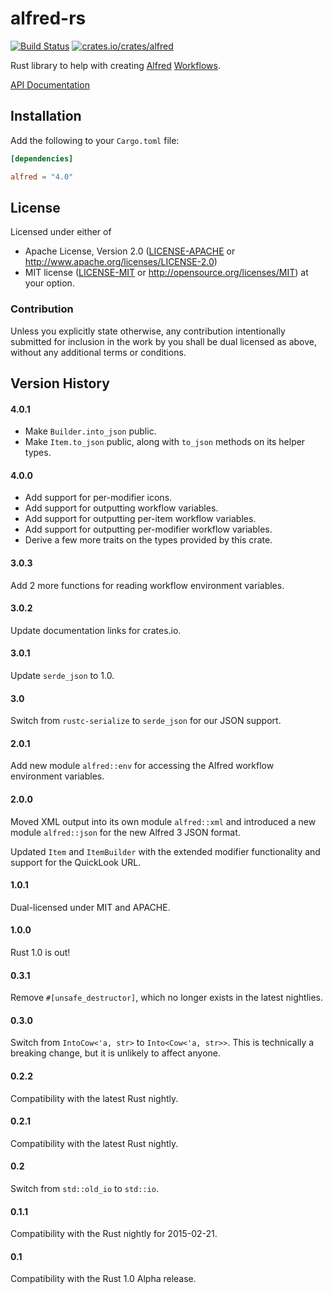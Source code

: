 # alfred-rs

[![Build Status](https://travis-ci.org/lilyball/alfred-rs.svg?branch=master)](https://travis-ci.org/lilyball/alfred-rs)
[![crates.io/crates/alfred](http://meritbadge.herokuapp.com/alfred)](https://crates.io/crates/alfred)

Rust library to help with creating [Alfred][alfred] [Workflows][].

[alfred]: http://www.alfredapp.com
[Workflows]: http://support.alfredapp.com/workflows

[API Documentation](http://docs.rs/alfred)

## Installation

Add the following to your `Cargo.toml` file:

```toml
[dependencies]

alfred = "4.0"
```

## License

Licensed under either of
 * Apache License, Version 2.0 ([LICENSE-APACHE](LICENSE-APACHE) or
   http://www.apache.org/licenses/LICENSE-2.0)
 * MIT license ([LICENSE-MIT](LICENSE-MIT) or
   http://opensource.org/licenses/MIT) at your option.

### Contribution

Unless you explicitly state otherwise, any contribution intentionally submitted
for inclusion in the work by you shall be dual licensed as above, without any
additional terms or conditions.

## Version History

#### 4.0.1

* Make `Builder.into_json` public.
* Make `Item.to_json` public, along with `to_json` methods on its helper types.

#### 4.0.0

* Add support for per-modifier icons.
* Add support for outputting workflow variables.
* Add support for outputting per-item workflow variables.
* Add support for outputting per-modifier workflow variables.
* Derive a few more traits on the types provided by this crate.

#### 3.0.3

Add 2 more functions for reading workflow environment variables.

#### 3.0.2

Update documentation links for crates.io.

#### 3.0.1

Update `serde_json` to 1.0.

#### 3.0

Switch from `rustc-serialize` to `serde_json` for our JSON support.

#### 2.0.1

Add new module `alfred::env` for accessing the Alfred workflow environment
variables.

#### 2.0.0

Moved XML output into its own module `alfred::xml` and introduced a new module
`alfred::json` for the new Alfred 3 JSON format.

Updated `Item` and `ItemBuilder` with the extended modifier functionality and
support for the QuickLook URL.

#### 1.0.1

Dual-licensed under MIT and APACHE.

#### 1.0.0

Rust 1.0 is out!

#### 0.3.1

Remove `#[unsafe_destructor]`, which no longer exists in the latest nightlies.

#### 0.3.0

Switch from `IntoCow<'a, str>` to `Into<Cow<'a, str>>`.
This is technically a breaking change, but it is unlikely to affect anyone.

#### 0.2.2

Compatibility with the latest Rust nightly.

#### 0.2.1

Compatibility with the latest Rust nightly.

#### 0.2

Switch from `std::old_io` to `std::io`.

#### 0.1.1

Compatibility with the Rust nightly for 2015-02-21.

#### 0.1

Compatibility with the Rust 1.0 Alpha release.
